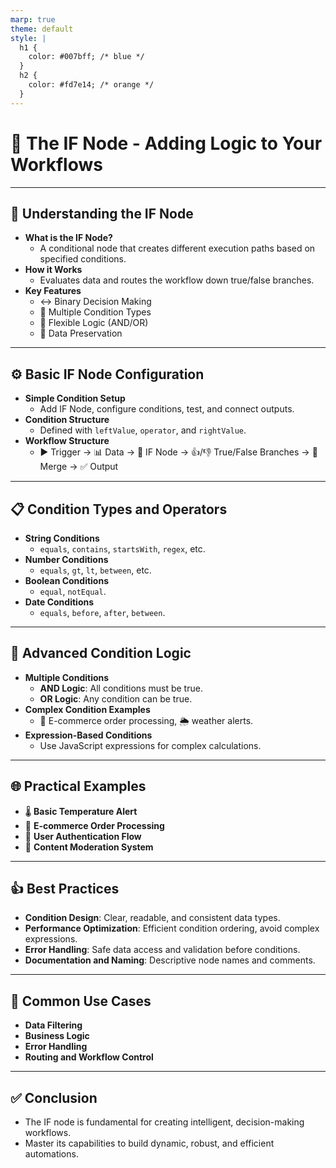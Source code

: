 ```yaml
---
marp: true
theme: default
style: |
  h1 {
    color: #007bff; /* blue */
  }
  h2 {
    color: #fd7e14; /* orange */
  }
---
```


# 🔀 The IF Node - Adding Logic to Your Workflows

---

## 🤔 Understanding the IF Node

- **What is the IF Node?**
  - A conditional node that creates different execution paths based on specified conditions.
- **How it Works**
  - Evaluates data and routes the workflow down true/false branches.
- **Key Features**
  - ↔️ Binary Decision Making
  - 🔢 Multiple Condition Types
  - 🧠 Flexible Logic (AND/OR)
  - 💾 Data Preservation

---

## ⚙️ Basic IF Node Configuration

- **Simple Condition Setup**
  - Add IF Node, configure conditions, test, and connect outputs.
- **Condition Structure**
  - Defined with `leftValue`, `operator`, and `rightValue`.
- **Workflow Structure**
  - ▶️ Trigger -> 📊 Data -> 🔀 IF Node -> 👍/👎 True/False Branches -> 🔄 Merge -> ✅ Output

---

## 📋 Condition Types and Operators

- **String Conditions**
  - `equals`, `contains`, `startsWith`, `regex`, etc.
- **Number Conditions**
  - `equals`, `gt`, `lt`, `between`, etc.
- **Boolean Conditions**
  - `equal`, `notEqual`.
- **Date Conditions**
  - `equals`, `before`, `after`, `between`.

---

## 🚀 Advanced Condition Logic

- **Multiple Conditions**
  - **AND Logic**: All conditions must be true.
  - **OR Logic**: Any condition can be true.
- **Complex Condition Examples**
  - 🛒 E-commerce order processing, 🌦️ weather alerts.
- **Expression-Based Conditions**
  - Use JavaScript expressions for complex calculations.

---

## 🌐 Practical Examples

- 🌡️ **Basic Temperature Alert**
- 🛒 **E-commerce Order Processing**
- 👤 **User Authentication Flow**
- 📝 **Content Moderation System**

---

## 👍 Best Practices

- **Condition Design**: Clear, readable, and consistent data types.
- **Performance Optimization**: Efficient condition ordering, avoid complex expressions.
- **Error Handling**: Safe data access and validation before conditions.
- **Documentation and Naming**: Descriptive node names and comments.

---

## 🎯 Common Use Cases

- **Data Filtering**
- **Business Logic**
- **Error Handling**
- **Routing and Workflow Control**

---

## ✅ Conclusion

- The IF node is fundamental for creating intelligent, decision-making workflows.
- Master its capabilities to build dynamic, robust, and efficient automations.
